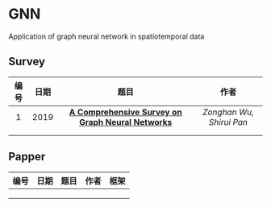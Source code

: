 # GNN

Application of graph neural network in spatiotemporal data



## Survey

| 编号 | 日期 |                             题目                             |           作者           |
| :--: | ---- | :----------------------------------------------------------: | :----------------------: |
|  1   | 2019 | [**A Comprehensive Survey on Graph Neural Networks**](..\/papper\/gnn\/1901.00596.pdf) | *Zonghan Wu, Shirui Pan* |
|      |      |                                                              |                          |
|      |      |                                                              |                          |

## Papper

| 编号 | 日期 | 题目 | 作者 | 框架 |
| ---- | ---- | ---- | ---- | ---- |
|      |      |      |      |      |
|      |      |      |      |      |
|      |      |      |      |      |

